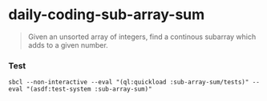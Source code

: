 # daily-coding-sub-array-sum

> Given an unsorted array of integers, find a continous subarray which adds to a given number.

### Test

    sbcl --non-interactive --eval "(ql:quickload :sub-array-sum/tests)" --eval "(asdf:test-system :sub-array-sum)"
